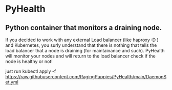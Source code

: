 # PyHealth
## Python container that monitors a draining node.

If you decided to work with any external Load balancer (like haproxy :D ) and Kubernetes, 
you surly understand that there is nothing that tells the load balancer that a node is draining (for maintainance and such).
PyHealth will monitor your nodes and will return to the load balancer check if the node is healthy or not!

just run kubectl apply -f https://raw.githubusercontent.com/RagingPuppies/PyHealth/main/DaemonSet.yml


